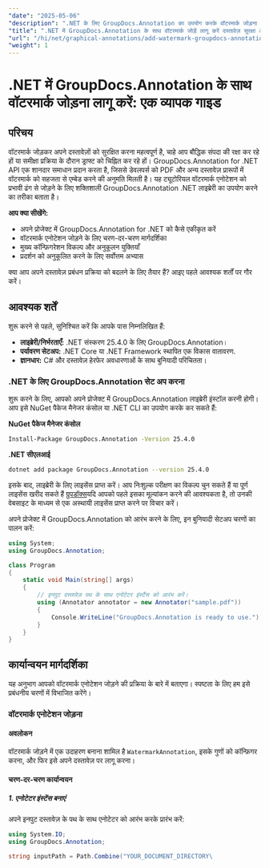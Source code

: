 ```yaml
---
"date": "2025-05-06"
"description": ".NET के लिए GroupDocs.Annotation का उपयोग करके वॉटरमार्क जोड़ना सीखें। यह मार्गदर्शिका सेटअप, चरण-दर-चरण कार्यान्वयन और दस्तावेज़ों को सुरक्षित और ब्रांडिंग करने के सर्वोत्तम तरीकों को कवर करती है।"
"title": ".NET में GroupDocs.Annotation के साथ वॉटरमार्क जोड़ें लागू करें दस्तावेज़ सुरक्षा और ब्रांडिंग के लिए एक व्यापक गाइड"
"url": "/hi/net/graphical-annotations/add-watermark-groupdocs-annotation-net-guide/"
"weight": 1
---
```


# .NET में GroupDocs.Annotation के साथ वॉटरमार्क जोड़ना लागू करें: एक व्यापक गाइड

## परिचय

वॉटरमार्क जोड़कर अपने दस्तावेज़ों को सुरक्षित करना महत्वपूर्ण है, चाहे आप बौद्धिक संपदा की रक्षा कर रहे हों या समीक्षा प्रक्रिया के दौरान ड्राफ्ट को चिह्नित कर रहे हों। GroupDocs.Annotation for .NET API एक शानदार समाधान प्रदान करता है, जिससे डेवलपर्स को PDF और अन्य दस्तावेज़ प्रारूपों में वॉटरमार्क को सहजता से एम्बेड करने की अनुमति मिलती है। यह ट्यूटोरियल वॉटरमार्क एनोटेशन को प्रभावी ढंग से जोड़ने के लिए शक्तिशाली GroupDocs.Annotation .NET लाइब्रेरी का उपयोग करने का तरीका बताता है।

**आप क्या सीखेंगे:**
- अपने प्रोजेक्ट में GroupDocs.Annotation for .NET को कैसे एकीकृत करें
- वॉटरमार्क एनोटेशन जोड़ने के लिए चरण-दर-चरण मार्गदर्शिका
- मुख्य कॉन्फ़िगरेशन विकल्प और अनुकूलन युक्तियाँ
- प्रदर्शन को अनुकूलित करने के लिए सर्वोत्तम अभ्यास

क्या आप अपने दस्तावेज़ प्रबंधन प्रक्रिया को बदलने के लिए तैयार हैं? आइए पहले आवश्यक शर्तों पर गौर करें।

## आवश्यक शर्तें

शुरू करने से पहले, सुनिश्चित करें कि आपके पास निम्नलिखित हैं:
- **लाइब्रेरी/निर्भरताएँ:** .NET संस्करण 25.4.0 के लिए GroupDocs.Annotation।
- **पर्यावरण सेटअप:** .NET Core या .NET Framework स्थापित एक विकास वातावरण.
- **ज्ञानधार:** C# और दस्तावेज़ हेरफेर अवधारणाओं के साथ बुनियादी परिचितता।

### .NET के लिए GroupDocs.Annotation सेट अप करना

शुरू करने के लिए, आपको अपने प्रोजेक्ट में GroupDocs.Annotation लाइब्रेरी इंस्टॉल करनी होगी। आप इसे NuGet पैकेज मैनेजर कंसोल या .NET CLI का उपयोग करके कर सकते हैं:

**NuGet पैकेज मैनेजर कंसोल**
```bash
Install-Package GroupDocs.Annotation -Version 25.4.0
```

**\.NET सीएलआई**
```bash
dotnet add package GroupDocs.Annotation --version 25.4.0
```

इसके बाद, लाइब्रेरी के लिए लाइसेंस प्राप्त करें। आप निःशुल्क परीक्षण का विकल्प चुन सकते हैं या पूर्ण लाइसेंस खरीद सकते हैं [ग्रुपडॉक्स](https://purchase.groupdocs.com/buy)यदि आपको पहले इसका मूल्यांकन करने की आवश्यकता है, तो उनकी वेबसाइट के माध्यम से एक अस्थायी लाइसेंस प्राप्त करने पर विचार करें।

अपने प्रोजेक्ट में GroupDocs.Annotation को आरंभ करने के लिए, इन बुनियादी सेटअप चरणों का पालन करें:

```csharp
using System;
using GroupDocs.Annotation;

class Program
{
    static void Main(string[] args)
    {
        // इनपुट दस्तावेज़ पथ के साथ एनोटेटर इंस्टैंस को आरंभ करें।
        using (Annotator annotator = new Annotator("sample.pdf"))
        {
            Console.WriteLine("GroupDocs.Annotation is ready to use.");
        }
    }
}
```

## कार्यान्वयन मार्गदर्शिका

यह अनुभाग आपको वॉटरमार्क एनोटेशन जोड़ने की प्रक्रिया के बारे में बताएगा। स्पष्टता के लिए हम इसे प्रबंधनीय चरणों में विभाजित करेंगे।

### वॉटरमार्क एनोटेशन जोड़ना

#### अवलोकन
वॉटरमार्क जोड़ने में एक उदाहरण बनाना शामिल है `WatermarkAnnotation`, इसके गुणों को कॉन्फ़िगर करना, और फिर इसे अपने दस्तावेज़ पर लागू करना।

#### चरण-दर-चरण कार्यान्वयन

##### 1. एनोटेटर इंस्टेंस बनाएं
अपने इनपुट दस्तावेज़ के पथ के साथ एनोटेटर को आरंभ करके प्रारंभ करें:

```csharp
using System.IO;
using GroupDocs.Annotation;

string inputPath = Path.Combine("YOUR_DOCUMENT_DIRECTORY\